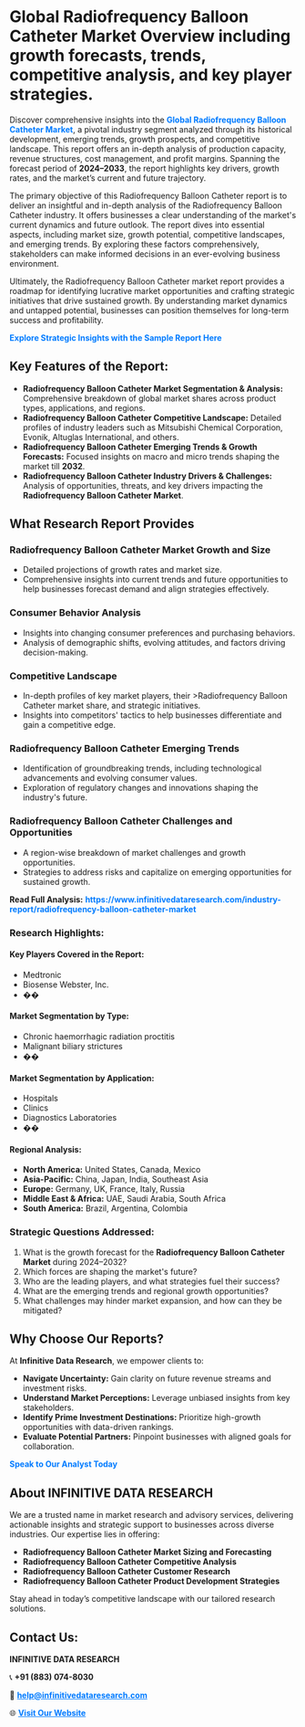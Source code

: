 <h1>Global Radiofrequency Balloon Catheter Market Overview including growth forecasts, trends, competitive analysis, and key player strategies.</h1>
<p>
Discover comprehensive insights into the 
<a href="https://www.infinitivedataresearch.com/industry-report/radiofrequency-balloon-catheter-market" rel="dofollow" style="color: #007BFF; text-decoration: none;"><strong>Global Radiofrequency Balloon Catheter Market</strong></a>, a pivotal industry segment analyzed through its historical development, emerging trends, growth prospects, and competitive landscape. This report offers an in-depth analysis of production capacity, revenue structures, cost management, and profit margins. Spanning the forecast period of <strong>2024–2033</strong>, the report highlights key drivers, growth rates, and the market’s current and future trajectory.
</p>
<p>
The primary objective of this Radiofrequency Balloon Catheter report is to deliver an insightful and in-depth analysis of the Radiofrequency Balloon Catheter industry. It offers businesses a clear understanding of the market's current dynamics and future outlook. The report dives into essential aspects, including market size, growth potential, competitive landscapes, and emerging trends. By exploring these factors comprehensively, stakeholders can make informed decisions in an ever-evolving business environment.
</p>
<p>
Ultimately, the Radiofrequency Balloon Catheter market report provides a roadmap for identifying lucrative market opportunities and crafting strategic initiatives that drive sustained growth. By understanding market dynamics and untapped potential, businesses can position themselves for long-term success and profitability.
</p>
<p>
<a href="https://www.infinitivedataresearch.com/request-sample/reportId=108972" style="color: #007BFF; text-decoration: none;"><strong>Explore Strategic Insights with the Sample Report Here</strong></a>
</p>

<h2>Key Features of the Report:</h2>
<ul>
<li><strong>Radiofrequency Balloon Catheter Market Segmentation & Analysis:</strong> Comprehensive breakdown of global market shares across product types, applications, and regions.</li>
<li><strong>Radiofrequency Balloon Catheter Competitive Landscape:</strong> Detailed profiles of industry leaders such as Mitsubishi Chemical Corporation, Evonik, Altuglas International, and others.</li>
<li><strong>Radiofrequency Balloon Catheter Emerging Trends & Growth Forecasts:</strong> Focused insights on macro and micro trends shaping the market till <strong>2032</strong>.</li>
<li><strong>Radiofrequency Balloon Catheter Industry Drivers & Challenges:</strong> Analysis of opportunities, threats, and key drivers impacting the <strong>Radiofrequency Balloon Catheter Market</strong>.</li>
</ul>

<h2>What Research Report Provides</h2>
<h3>Radiofrequency Balloon Catheter Market Growth and Size</h3>
<ul>
<li>Detailed projections of growth rates and market size.</li>
<li>Comprehensive insights into current trends and future opportunities to help businesses forecast demand and align strategies effectively.</li>
</ul>

<h3>Consumer Behavior Analysis</h3>
<ul>
<li>Insights into changing consumer preferences and purchasing behaviors.</li>
<li>Analysis of demographic shifts, evolving attitudes, and factors driving decision-making.</li>
</ul>

<h3>Competitive Landscape</h3>
<ul>
<li>In-depth profiles of key market players, their >Radiofrequency Balloon Catheter market share, and strategic initiatives.</li>
<li>Insights into competitors' tactics to help businesses differentiate and gain a competitive edge.</li>
</ul>

<h3>Radiofrequency Balloon Catheter Emerging Trends</h3>
<ul>
<li>Identification of groundbreaking trends, including technological advancements and evolving consumer values.</li>
<li>Exploration of regulatory changes and innovations shaping the industry's future.</li>
</ul>

<h3>Radiofrequency Balloon Catheter Challenges and Opportunities</h3>
<ul>
<li>A region-wise breakdown of market challenges and growth opportunities.</li>
<li>Strategies to address risks and capitalize on emerging opportunities for sustained growth.</li>
</ul>
<p><strong>Read Full Analysis:</strong> <a href="https://www.infinitivedataresearch.com/industry-report/radiofrequency-balloon-catheter-market" rel="dofollow" style="color: #007BFF; text-decoration: none;"><strong>https://www.infinitivedataresearch.com/industry-report/radiofrequency-balloon-catheter-market</strong></a></p>
<h3>Research Highlights:</h3>
<h4>Key Players Covered in the Report:</h4>
<ul><li>Medtronic</li><li>Biosense Webster, Inc.</li><li>��</li></ul>
<h4>Market Segmentation by Type:</h4>
<ul><li>Chronic haemorrhagic radiation proctitis</li><li>Malignant biliary strictures</li><li>��</li></ul>
<h4>Market Segmentation by Application:</h4>
<ul><li>Hospitals</li><li>Clinics</li><li>Diagnostics Laboratories</li><li>��</li></ul>

<h4>Regional Analysis:</h4>
<ul>
<li><strong>North America:</strong> United States, Canada, Mexico</li>
<li><strong>Asia-Pacific:</strong> China, Japan, India, Southeast Asia</li>
<li><strong>Europe:</strong> Germany, UK, France, Italy, Russia</li>
<li><strong>Middle East & Africa:</strong> UAE, Saudi Arabia, South Africa</li>
<li><strong>South America:</strong> Brazil, Argentina, Colombia</li>
</ul>

<h3>Strategic Questions Addressed:</h3>
<ol>
<li>What is the growth forecast for the <strong>Radiofrequency Balloon Catheter Market</strong> during 2024–2032?</li>
<li>Which forces are shaping the market's future?</li>
<li>Who are the leading players, and what strategies fuel their success?</li>
<li>What are the emerging trends and regional growth opportunities?</li>
<li>What challenges may hinder market expansion, and how can they be mitigated?</li>
</ol>

<h2>Why Choose Our Reports?</h2>
<p>At <strong>Infinitive Data Research</strong>, we empower clients to:</p>
<ul>
<li><strong>Navigate Uncertainty:</strong> Gain clarity on future revenue streams and investment risks.</li>
<li><strong>Understand Market Perceptions:</strong> Leverage unbiased insights from key stakeholders.</li>
<li><strong>Identify Prime Investment Destinations:</strong> Prioritize high-growth opportunities with data-driven rankings.</li>
<li><strong>Evaluate Potential Partners:</strong> Pinpoint businesses with aligned goals for collaboration.</li>
</ul>
<p><a href="https://www.infinitivedataresearch.com/industry-report/radiofrequency-balloon-catheter-market" rel="dofollow" style="color: #007BFF; text-decoration: none;"><strong>Speak to Our Analyst Today</strong></a></p>

<h2>About INFINITIVE DATA RESEARCH</h2>
<p>We are a trusted name in market research and advisory services, delivering actionable insights and strategic support to businesses across diverse industries. Our expertise lies in offering:</p>
<ul>
<li><strong>Radiofrequency Balloon Catheter Market Sizing and Forecasting</strong></li>
<li><strong>Radiofrequency Balloon Catheter Competitive Analysis</strong></li>
<li><strong>Radiofrequency Balloon Catheter Customer Research</strong></li>
<li><strong>Radiofrequency Balloon Catheter Product Development Strategies</strong></li>
</ul>
<p>Stay ahead in today’s competitive landscape with our tailored research solutions.</p>

<h2>Contact Us:</h2>
<p><strong>INFINITIVE DATA RESEARCH</strong></p>
<p>📞 <strong>+91 (883) 074-8030</strong></p>
<p>📧 <strong><a href="mailto:help@infinitivedataresearch.com" style="color: #007BFF;">help@infinitivedataresearch.com</a></strong></p>
<p>🌐 <strong><a href="https://www.infinitivedataresearch.com" rel="dofollow" style="color: #007BFF;">Visit Our Website</a></strong></p>